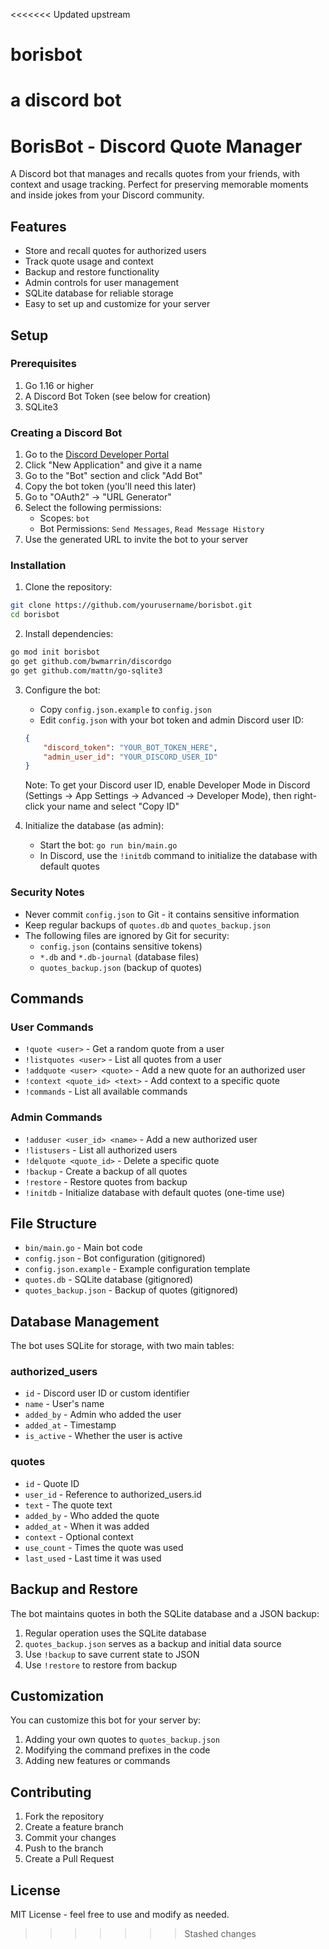 <<<<<<< Updated upstream
# borisbot
a discord bot 
=======
# BorisBot - Discord Quote Manager

A Discord bot that manages and recalls quotes from your friends, with context and usage tracking. Perfect for preserving memorable moments and inside jokes from your Discord community.

## Features

- Store and recall quotes for authorized users
- Track quote usage and context
- Backup and restore functionality
- Admin controls for user management
- SQLite database for reliable storage
- Easy to set up and customize for your server

## Setup

### Prerequisites

1. Go 1.16 or higher
2. A Discord Bot Token (see below for creation)
3. SQLite3

### Creating a Discord Bot

1. Go to the [Discord Developer Portal](https://discord.com/developers/applications)
2. Click "New Application" and give it a name
3. Go to the "Bot" section and click "Add Bot"
4. Copy the bot token (you'll need this later)
5. Go to "OAuth2" -> "URL Generator"
6. Select the following permissions:
   - Scopes: `bot`
   - Bot Permissions: `Send Messages`, `Read Message History`
7. Use the generated URL to invite the bot to your server

### Installation

1. Clone the repository:
```bash
git clone https://github.com/yourusername/borisbot.git
cd borisbot
```

2. Install dependencies:
```bash
go mod init borisbot
go get github.com/bwmarrin/discordgo
go get github.com/mattn/go-sqlite3
```

3. Configure the bot:
   - Copy `config.json.example` to `config.json`
   - Edit `config.json` with your bot token and admin Discord user ID:
   ```json
   {
       "discord_token": "YOUR_BOT_TOKEN_HERE",
       "admin_user_id": "YOUR_DISCORD_USER_ID"
   }
   ```
   Note: To get your Discord user ID, enable Developer Mode in Discord (Settings -> App Settings -> Advanced -> Developer Mode), then right-click your name and select "Copy ID"

4. Initialize the database (as admin):
   - Start the bot: `go run bin/main.go`
   - In Discord, use the `!initdb` command to initialize the database with default quotes

### Security Notes

- Never commit `config.json` to Git - it contains sensitive information
- Keep regular backups of `quotes.db` and `quotes_backup.json`
- The following files are ignored by Git for security:
  - `config.json` (contains sensitive tokens)
  - `*.db` and `*.db-journal` (database files)
  - `quotes_backup.json` (backup of quotes)

## Commands

### User Commands
- `!quote <user>` - Get a random quote from a user
- `!listquotes <user>` - List all quotes from a user
- `!addquote <user> <quote>` - Add a new quote for an authorized user
- `!context <quote_id> <text>` - Add context to a specific quote
- `!commands` - List all available commands

### Admin Commands
- `!adduser <user_id> <name>` - Add a new authorized user
- `!listusers` - List all authorized users
- `!delquote <quote_id>` - Delete a specific quote
- `!backup` - Create a backup of all quotes
- `!restore` - Restore quotes from backup
- `!initdb` - Initialize database with default quotes (one-time use)

## File Structure

- `bin/main.go` - Main bot code
- `config.json` - Bot configuration (gitignored)
- `config.json.example` - Example configuration template
- `quotes.db` - SQLite database (gitignored)
- `quotes_backup.json` - Backup of quotes (gitignored)

## Database Management

The bot uses SQLite for storage, with two main tables:

### authorized_users
- `id` - Discord user ID or custom identifier
- `name` - User's name
- `added_by` - Admin who added the user
- `added_at` - Timestamp
- `is_active` - Whether the user is active

### quotes
- `id` - Quote ID
- `user_id` - Reference to authorized_users.id
- `text` - The quote text
- `added_by` - Who added the quote
- `added_at` - When it was added
- `context` - Optional context
- `use_count` - Times the quote was used
- `last_used` - Last time it was used

## Backup and Restore

The bot maintains quotes in both the SQLite database and a JSON backup:

1. Regular operation uses the SQLite database
2. `quotes_backup.json` serves as a backup and initial data source
3. Use `!backup` to save current state to JSON
4. Use `!restore` to restore from backup

## Customization

You can customize this bot for your server by:
1. Adding your own quotes to `quotes_backup.json`
2. Modifying the command prefixes in the code
3. Adding new features or commands

## Contributing

1. Fork the repository
2. Create a feature branch
3. Commit your changes
4. Push to the branch
5. Create a Pull Request

## License

MIT License - feel free to use and modify as needed.
>>>>>>> Stashed changes
